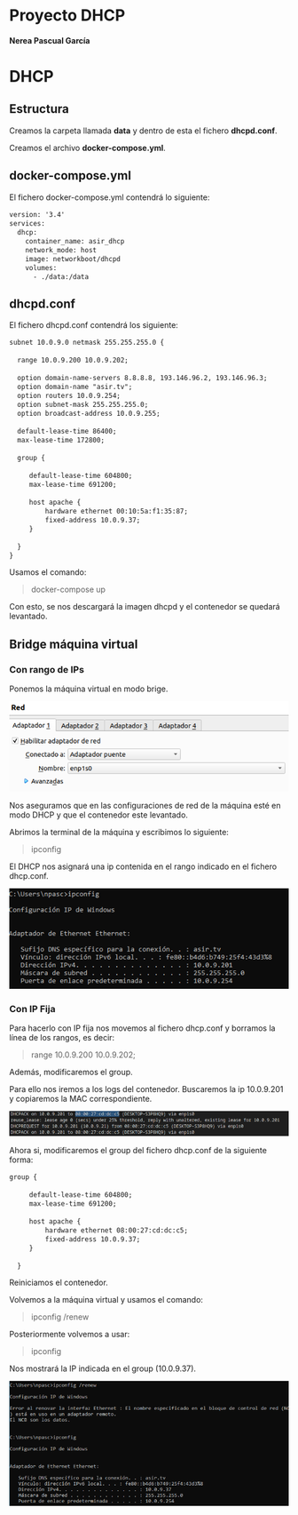 # Proyecto DHCP
#### Nerea Pascual García

# DHCP

## Estructura

Creamos la carpeta llamada **data** y dentro de esta el fichero **dhcpd.conf**.

Creamos el archivo **docker-compose.yml**. 


## docker-compose.yml

El fichero docker-compose.yml contendrá lo siguiente:
~~~
version: '3.4'
services:
  dhcp:
    container_name: asir_dhcp
    network_mode: host
    image: networkboot/dhcpd
    volumes:
      - ./data:/data
~~~


## dhcpd.conf

El fichero dhcpd.conf contendrá los siguiente:
~~~
subnet 10.0.9.0 netmask 255.255.255.0 {

  range 10.0.9.200 10.0.9.202;

  option domain-name-servers 8.8.8.8, 193.146.96.2, 193.146.96.3;
  option domain-name "asir.tv";
  option routers 10.0.9.254;
  option subnet-mask 255.255.255.0;
  option broadcast-address 10.0.9.255;

  default-lease-time 86400;
  max-lease-time 172800;

  group {

     default-lease-time 604800;
     max-lease-time 691200;

     host apache {
         hardware ethernet 00:10:5a:f1:35:87;
         fixed-address 10.0.9.37;
     }

  }
}
~~~

Usamos el comando:

> docker-compose up 


Con esto, se nos descargará la imagen dhcpd y el contenedor se quedará levantado.


## Bridge máquina virtual

### Con rango de IPs

Ponemos la máquina virtual en modo brige.

![](imagenes/bridge.png)


Nos aseguramos que en las configuraciones de red de la máquina esté en modo DHCP y que el contenedor este levantado.

Abrimos la terminal de la máquina y escribimos lo siguiente:

> ipconfig


El DHCP nos asignará una ip contenida en el rango indicado en el fichero dhcp.conf.

![](imagenes/dhcp.png)


### Con IP Fija

Para hacerlo con IP fija nos movemos al fichero dhcp.conf y borramos la línea de los rangos, es decir:

> range 10.0.9.200 10.0.9.202;


Además, modificaremos el group.

Para ello nos iremos a los logs del contenedor. Buscaremos la ip 10.0.9.201 y copiaremos la MAC correspondiente.

![](imagenes/mac.png)


Ahora si, modificaremos el group del fichero dhcp.conf de la siguiente forma:

~~~
group {

     default-lease-time 604800;
     max-lease-time 691200;

     host apache {
         hardware ethernet 08:00:27:cd:dc:c5;
         fixed-address 10.0.9.37;
     }

  }
~~~

Reiniciamos el contenedor.

Volvemos a la máquina virtual y usamos el comando:

> ipconfig /renew


Posteriormente volvemos a usar:

> ipconfig


Nos mostrará la IP indicada en el group (10.0.9.37).

![](imagenes/ipfija.png)